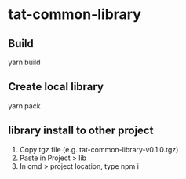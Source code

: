 # tat-common-library

## Build

yarn build

## Create local library

yarn pack

## library install to other project

1. Copy tgz file (e.g. tat-common-library-v0.1.0.tgz)
2. Paste in Project > lib
3. In cmd > project location, type npm i
